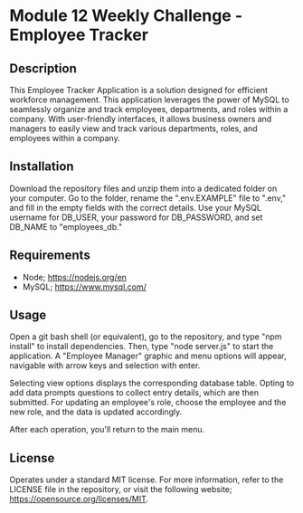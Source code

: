 # Module 12 Weekly Challenge - Employee Tracker 

## Description

This Employee Tracker Application is a solution designed for efficient workforce management. This application leverages the power of MySQL to seamlessly organize and track employees, departments, and roles within a company. With user-friendly interfaces, it allows business owners and managers to easily view and track various departments, roles, and employees within a company.

## Installation


Download the repository files and unzip them into a dedicated folder on your computer. Go to the folder, rename the ".env.EXAMPLE" file to ".env," and fill in the empty fields with the correct details. Use your MySQL username for DB_USER, your password for DB_PASSWORD, and set DB_NAME to "employees_db."

## Requirements

- Node; https://nodejs.org/en
- MySQL; https://www.mysql.com/

## Usage

Open a git bash shell (or equivalent), go to the repository, and type "npm install" to install dependencies. Then, type "node server.js" to start the application. A "Employee Manager" graphic and menu options will appear, navigable with arrow keys and selection with enter.

Selecting view options displays the corresponding database table. Opting to add data prompts questions to collect entry details, which are then submitted. For updating an employee's role, choose the employee and the new role, and the data is updated accordingly.

After each operation, you'll return to the main menu.


## License

Operates under a standard MIT license. For more information, refer to the LICENSE file in the repository, or visit the following website; https://opensource.org/licenses/MIT.
